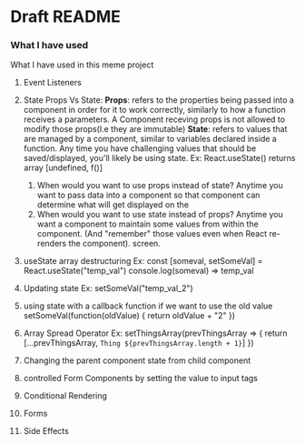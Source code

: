 # Draft README
### What I have used
What I have used in this meme project
1. Event Listeners
2. State
    Props Vs State:
    **Props**:
        refers to the properties being passed into a component in order for it to work correctly, similarly to how a function receives a parameters.
        A Component receving props is not allowed to modify those props(I.e they are immutable)
    **State**:
        refers to values that are managed by a component, similar to variables declared inside a function. Any time you have challenging values
        that should be saved/displayed, you'll likely be using state.
        Ex: React.useState() returns array [undefined, f()]

    1. When would you want to use props instead of state?
    Anytime you want to pass data into a component so that component can determine what will get displayed on the
    2. When would you want to use state instead of props?
    Anytime you want a component to maintain some values from within the component. (And "remember" those values even when React re-renders the component).
screen.
3. useState array destructuring
    Ex: const [someval, setSomeVal] = React.useState("temp_val")
    console.log(someval) => temp_val
5. Updating state
    Ex: setSomeVal("temp_val_2")
4. using state with a callback function
    if we want to use the old value
    setSomeVal(function(oldValue) {
            return oldValue + "2"
        })
5. Array Spread Operator
    Ex: setThingsArray(prevThingsArray => {
            return [...prevThingsArray, `Thing ${prevThingsArray.length + 1}`]
        })
6. Changing the parent component state from child component    
7. controlled Form Components by setting the value to input tags    
3. Conditional Rendering
4. Forms
5. Side Effects

